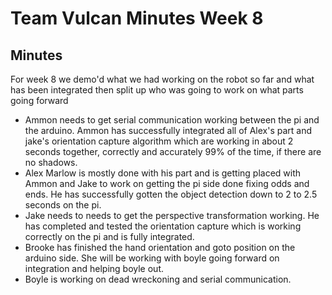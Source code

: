 # Team Vulcan Minutes Week 8

## Minutes

For week 8 we demo'd what we had working on the robot so far and what has been integrated
then split up who was going to work on what parts going forward

* Ammon needs to get serial communication working between the pi and the arduino. Ammon has successfully integrated all of Alex's 
part and jake's orientation capture algorithm which are working in about 2 seconds together, correctly and accurately 99% of the time, 
if there are no shadows.
* Alex Marlow is mostly done with his part and is getting placed with Ammon and Jake to work on getting the pi side 
done fixing odds and ends. He has successfully gotten the object detection down to 2 to 2.5 seconds on the pi.
* Jake needs to needs to get the perspective transformation working. He has completed and tested the orientation capture 
which is working correctly on the pi and is fully integrated.
* Brooke has finished the hand orientation and goto position on the arduino side. She will be working with boyle going forward on 
integration and helping boyle out.
* Boyle is working on dead wreckoning and serial communication.